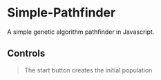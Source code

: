 # Simple-Pathfinder
A simple genetic algorithm pathfinder in Javascript.  
  
## Controls
> The start button creates the initial population
